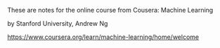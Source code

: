 These are notes for the online course from Cousera: Machine Learning

by Stanford University, Andrew Ng

https://www.coursera.org/learn/machine-learning/home/welcome

